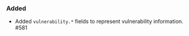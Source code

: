 <!-- When adding an entry to the Changelog:
- Please follow the Keep a Changelog: http://keepachangelog.com/ guidelines.
- Please insert your changelog line ordered by PR ID.
Thanks, you're awesome :-) -->

### Added

* Added `vulnerability.*` fields to represent vulnerability information. #581

<!-- All empty sections:

## Unreleased

### Breaking changes

### Bugfixes

### Improvements

### Deprecated

-->
